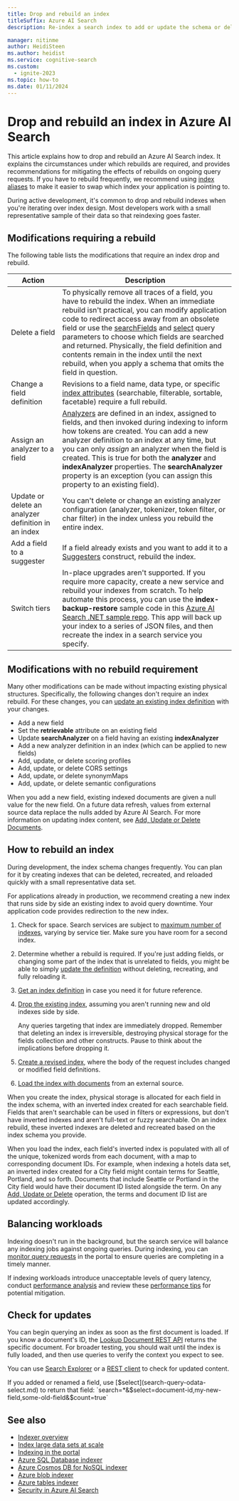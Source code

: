 ```yaml
---
title: Drop and rebuild an index
titleSuffix: Azure AI Search
description: Re-index a search index to add or update the schema or delete obsolete documents using a full rebuild or partial indexing.

manager: nitinme
author: HeidiSteen
ms.author: heidist
ms.service: cognitive-search
ms.custom:
  - ignite-2023
ms.topic: how-to
ms.date: 01/11/2024
---
```


# Drop and rebuild an index in Azure AI Search

This article explains how to drop and rebuild an Azure AI Search index. It explains the circumstances under which rebuilds are required, and provides recommendations for mitigating the effects of rebuilds on ongoing query requests. If you have to rebuild frequently, we recommend using [index aliases](search-how-to-alias.md) to make it easier to swap which index your application is pointing to.

During active development, it's common to drop and rebuild indexes when you're iterating over index design. Most developers work with a small representative sample of their data so that reindexing goes faster.

## Modifications requiring a rebuild

The following table lists the modifications that require an index drop and rebuild.

| Action | Description |
|-----------|-------------|
| Delete a field | To physically remove all traces of a field, you have to rebuild the index. When an immediate rebuild isn't practical, you can modify application code to redirect access away from an obsolete field or use the [searchFields](search-query-create.md#example-of-a-full-text-query-request) and [select](search-query-odata-select.md) query parameters to choose which fields are searched and returned. Physically, the field definition and contents remain in the index until the next rebuild, when you apply a schema that omits the field in question. |
| Change a field definition | Revisions to a field name, data type, or specific [index attributes](/rest/api/searchservice/create-index) (searchable, filterable, sortable, facetable) require a full rebuild. |
| Assign an analyzer to a field | [Analyzers](search-analyzers.md) are defined in an index, assigned to fields, and then invoked during indexing to inform how tokens are created. You can add a new analyzer definition to an index at any time, but you can only *assign* an analyzer when the field is created. This is true for both the **analyzer** and **indexAnalyzer** properties. The **searchAnalyzer** property is an exception (you can assign this property to an existing field). |
| Update or delete an analyzer definition in an index | You can't delete or change an existing analyzer configuration (analyzer, tokenizer, token filter, or char filter) in the index unless you rebuild the entire index. |
| Add a field to a suggester | If a field already exists and you want to add it to a [Suggesters](index-add-suggesters.md) construct, rebuild the index. |
| Switch tiers | In-place upgrades aren't supported. If you require more capacity, create a new service and rebuild your indexes from scratch. To help automate this process, you can use the **index-backup-restore** sample code in this [Azure AI Search .NET sample repo](https://github.com/Azure-Samples/azure-search-dotnet-utilities). This app will back up your index to a series of JSON files, and then recreate the index in a search service you specify.|

## Modifications with no rebuild requirement

Many other modifications can be made without impacting existing physical structures. Specifically, the following changes don't require an index rebuild. For these changes, you can [update an existing index definition](/rest/api/searchservice/update-index) with your changes.

+ Add a new field
+ Set the **retrievable** attribute on an existing field
+ Update **searchAnalyzer** on a field having an existing **indexAnalyzer**
+ Add a new analyzer definition in an index (which can be applied to new fields)
+ Add, update, or delete scoring profiles
+ Add, update, or delete CORS settings
+ Add, update, or delete synonymMaps
+ Add, update, or delete semantic configurations

When you add a new field, existing indexed documents are given a null value for the new field. On a future data refresh, values from external source data replace the nulls added by Azure AI Search. For more information on updating index content, see [Add, Update or Delete Documents](/rest/api/searchservice/addupdate-or-delete-documents).

## How to rebuild an index

During development, the index schema changes frequently. You can plan for it by creating indexes that can be deleted, recreated, and reloaded quickly with a small representative data set.

For applications already in production, we recommend creating a new index that runs side by side an existing index to avoid query downtime. Your application code provides redirection to the new index.

1. Check for space. Search services are subject to [maximum number of indexes](search-limits-quotas-capacity.md), varying by service tier. Make sure you have room for a second index.

1. Determine whether a rebuild is required. If you're just adding fields, or changing some part of the index that is unrelated to fields, you might be able to simply [update the definition](/rest/api/searchservice/update-index) without deleting, recreating, and fully reloading it.

1. [Get an index definition](/rest/api/searchservice/get-index) in case you need it for future reference.

1. [Drop the existing index](/rest/api/searchservice/delete-index), assuming you aren't running new and old indexes side by side. 

   Any queries targeting that index are immediately dropped. Remember that deleting an index is irreversible, destroying physical storage for the fields collection and other constructs. Pause to think about the implications before dropping it. 

1. [Create a revised index](/rest/api/searchservice/create-index), where the body of the request includes changed or modified field definitions.

1. [Load the index with documents](/rest/api/searchservice/addupdate-or-delete-documents) from an external source.

When you create the index, physical storage is allocated for each field in the index schema, with an inverted index created for each searchable field. Fields that aren't searchable can be used in filters or expressions, but don't have inverted indexes and aren't full-text or fuzzy searchable. On an index rebuild, these inverted indexes are deleted and recreated based on the index schema you provide.

When you load the index, each field's inverted index is populated with all of the unique, tokenized words from each document, with a map to corresponding document IDs. For example, when indexing a hotels data set, an inverted index created for a City field might contain terms for Seattle, Portland, and so forth. Documents that include Seattle or Portland in the City field would have their document ID listed alongside the term. On any [Add, Update or Delete](/rest/api/searchservice/addupdate-or-delete-documents) operation, the terms and document ID list are updated accordingly.

## Balancing workloads

Indexing doesn't run in the background, but the search service will balance any indexing jobs against ongoing queries. During indexing, you can [monitor query requests](search-monitor-queries.md) in the portal to ensure queries are completing in a timely manner.

If indexing workloads introduce unacceptable levels of query latency, conduct [performance analysis](search-performance-analysis.md) and review these [performance tips](search-performance-tips.md) for potential mitigation.

## Check for updates

You can begin querying an index as soon as the first document is loaded. If you know a document's ID, the [Lookup Document REST API](/rest/api/searchservice/lookup-document) returns the specific document. For broader testing, you should wait until the index is fully loaded, and then use queries to verify the context you expect to see.

You can use [Search Explorer](search-explorer.md) or a [REST client](search-get-started-rest.md) to check for updated content.

If you added or renamed a field, use [$select](search-query-odata-select.md) to return that field: `search=*&$select=document-id,my-new-field,some-old-field&$count=true`

## See also

+ [Indexer overview](search-indexer-overview.md)
+ [Index large data sets at scale](search-howto-large-index.md)
+ [Indexing in the portal](search-import-data-portal.md)
+ [Azure SQL Database indexer](search-howto-connecting-azure-sql-database-to-azure-search-using-indexers.md)
+ [Azure Cosmos DB for NoSQL indexer](search-howto-index-cosmosdb.md)
+ [Azure blob indexer](search-howto-indexing-azure-blob-storage.md)
+ [Azure tables indexer](search-howto-indexing-azure-tables.md)
+ [Security in Azure AI Search](search-security-overview.md)
